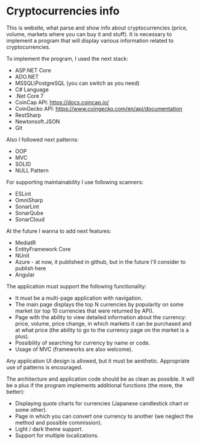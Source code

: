 # Cryptocurrencies info
This is website, what parse and show info about cryptocurrencies (price, volume, markets where you can buy it and stuff).
It is necessary to implement a program that will display various information
related to cryptocurrencies.

To implement the program, I used the next stack:
* ASP.NET Core
* ADO.NET
* MSSQL\PostgreSQL (you can switch as you need)
* C# Language
* .Net Core 7
* CoinCap API: https://docs.coincap.io/
* CoinGecko API: https://www.coingecko.com/en/api/documentation
* RestSharp
* Newtonsoft.JSON
* Git

Also I followed next patterns:
* OOP
* MVC
* SOLID
* NULL Pattern

For supporting maintainability I use following scanners:
* ESLint
* OmniSharp
* SonarLint
* SonarQube
* SonarCloud

At the future I wanna to add next features:
* MediatR
* EntityFramework Core
* NUnit
* Azure - at now, it published in github, but in the future I'll consider to publish here
* Angular

The application must support the following functionality:
* It must be a multi-page application with navigation.
* The main page displays the top N currencies by popularity on some market
(or top 10 currencies that were returned by API).
* Page with the ability to view detailed information about the currency:
price, volume, price change, in which markets it can be purchased and at what price (the
ability to go to the currency page on the market is a plus).
* Possibility of searching for currency by name or code.
* Usage of MVC (frameworks are also welcome).

Any application UI design is allowed, but it must be aesthetic.
Appropriate use of patterns is encouraged.

The architecture and application code should be as clean as possible.
It will be a plus if the program implements additional functions (the more, the
better):
* Displaying quote charts for currencies (Japanese candlestick chart or some
other).
* Page in which you can convert one currency to another (we neglect the
method and possible commission).
* Light / dark theme support.
* Support for multiple localizations.
